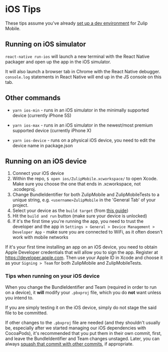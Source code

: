 # iOS Tips

These tips assume you've already [set up a dev
environment](build-run.md#main-steps) for Zulip Mobile.

## Running on iOS simulator
`react-native run-ios` will launch a new terminal with the React Native
packager and open up the app in the iOS simulator.

It will also launch a browser tab in Chrome with the React Native debugger.
`console.log` statements in React Native will end up in the JS console on
this tab.

## Other commands

* `yarn ios-min` - runs in an iOS simulator in the minimally supported device
(currently iPhone 5S)

* `yarn ios-max` - runs in an iOS simulator in the newest/most premium
supported device (currently iPhone X)

* `yarn ios-device` - runs on a physical iOS device, you need to edit the
device name in package.json

## Running on an iOS device
1. Connect your iOS device
2. Within the repo, `$ open ios/ZulipMobile.xcworkspace/` to open
   Xcode. Make sure you choose the one that ends in .xcworkspace,
   not .xcodeproj.
3. Change BundleIdentifier for both ZulipMobile and ZulipMobileTests to a
unique string, e.g. `<username>ZulipMobile` in the 'General Tab' of your project.
4. Select your device as the `build target` (from [this guide](https://facebook.github.io/react-native/docs/running-on-device.html))
5. Hit the `build and run` button (make sure your device is unlocked)
6. If it's the first time you're running the app, you need to trust the
developer and the app in `Settings > General > Device Management > Developer
App` - make sure you are connected to WiFi, as it often doesn't work with
mobile networks

If it's your first time installing an app on an iOS device, you need to
obtain Apple Developer credentials that will allow you to sign the app.
Register at https://developer.apple.com. Then use your Apple ID in Xcode
and choose it as your `Signing > Team` for both ZulipMobile and ZulipMobileTests.

### Tips when running on your iOS device
When you change the BundleIdentifier and Team (required in order to run on a device),
it **will** modify your `.pbxproj` file, which you do **not** want unless you intend
to.

If you are simply testing it on the iOS device, simply do not stage
the said file to be committed.

If other changes to the `.pbxproj` file are needed (and they shouldn't
usually be, especially after we started managing our iOS dependencies
with CocoaPods), it's recommended that you put them in their own
commit, first, and leave the BundleIdentifier and Team changes
unstaged. Later, you can always [squash that commit with other
commits][fixing-commits], if appropriate.

[fixing-commits]: https://zulip.readthedocs.io/en/latest/git/fixing-commits.html
